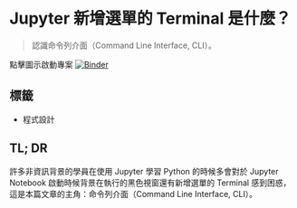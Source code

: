 # Jupyter 新增選單的 Terminal 是什麼？

> 認識命令列介面（Command Line Interface, CLI）。

點擊圖示啟動專案 [![Binder](https://mybinder.org/badge_logo.svg)]()

## 標籤

- 程式設計

## TL; DR

許多非資訊背景的學員在使用 Jupyter 學習 Python 的時候多會對於 Jupyter Notebook 啟動時候背景在執行的黑色視窗還有新增選單的 Terminal 感到困惑，這是本篇文章的主角：命令列介面（Command Line Interface, CLI）。
